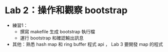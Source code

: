 # Lab 2：操作和觀察 bootstrap

- 練習1：
    - 撰寫 makefile 生成 bootstrap 執行檔
    - 運行 bootstrap 和確認輸出訊息
- 其他：熟悉 hash map 和 ring buffer 程式 api ， Lab 3 要開發 map 的程式
